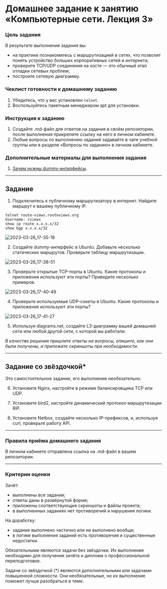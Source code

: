 # Домашнее задание к занятию «Компьютерные сети. Лекция 3»

### Цель задания

В результате выполнения задания вы:

* на практике познакомитесь с маршрутизацией в сетях, что позволит понять устройство больших корпоративных сетей и интернета;
* проверите TCP/UDP соединения на хосте — это обычный этап отладки сетевых проблем;
* построите сетевую диаграмму.

### Чеклист готовности к домашнему заданию

1. Убедитесь, что у вас установлен `telnet`.
2. Воспользуйтесь пакетным менеджером apt для установки.


### Инструкция к заданию

1. Создайте .md-файл для ответов на задания в своём репозитории, после выполнения прикрепите ссылку на него в личном кабинете.
2. Любые вопросы по выполнению заданий задавайте в чате учебной группы или в разделе «Вопросы по заданию» в личном кабинете.


### Дополнительные материалы для выполнения задания

1. [Зачем нужны dummy-интерфейсы](https://tldp.org/LDP/nag/node72.html).

------

## Задание

1. Подключитесь к публичному маршрутизатору в интернет. Найдите маршрут к вашему публичному IP.

 ```
telnet route-views.routeviews.org
Username: rviews
show ip route x.x.x.x/32
show bgp x.x.x.x/32
```

![2023-03-26_17-35-18](https://user-images.githubusercontent.com/123774335/227782962-3eafd0c2-2181-4149-8952-e223f44ad944.png)


2. Создайте dummy-интерфейс в Ubuntu. Добавьте несколько статических маршрутов. Проверьте таблицу маршрутизации.


![2023-03-26_17-38-51](https://user-images.githubusercontent.com/123774335/227783216-2ac5f3e7-634c-4a21-872a-fe5497f61528.png)

3. Проверьте открытые TCP-порты в Ubuntu. Какие протоколы и приложения используют эти порты? Приведите несколько примеров.

![2023-03-26_17-40-49](https://user-images.githubusercontent.com/123774335/227783336-6ceacd0c-a43c-4ba8-9bd5-82d08e0aeb4f.png)


4. Проверьте используемые UDP-сокеты в Ubuntu. Какие протоколы и приложения используют эти порты?

![2023-03-26_17-41-27](https://user-images.githubusercontent.com/123774335/227783388-811a299f-688f-43c4-b691-33e661863767.png)


5. Используя diagrams.net, создайте L3-диаграмму вашей домашней сети или любой другой сети, с которой вы работали. 

*В качестве решения пришлите ответы на вопросы, опишите, как они были получены, и приложите скриншоты при необходимости.*

 ---
 
## Задание со звёздочкой* 

Это самостоятельное задание, его выполнение необязательно.

6. Установите Nginx, настройте в режиме балансировщика TCP или UDP.

7. Установите bird2, настройте динамический протокол маршрутизации RIP.

8. Установите Netbox, создайте несколько IP-префиксов, и, используя curl, проверьте работу API.

----

### Правила приёма домашнего задания

В личном кабинете отправлена ссылка на .md-файл в вашем репозитории.

-----

### Критерии оценки

Зачёт:

* выполнены все задания;
* ответы даны в развёрнутой форме;
* приложены соответствующие скриншоты и файлы проекта;
* в выполненных заданиях нет противоречий и нарушения логики.

На доработку:

* задание выполнено частично или не выполнено вообще;
* в логике выполнения заданий есть противоречия и существенные недостатки.  
 
Обязательными являются задачи без звёздочки. Их выполнение необходимо для получения зачёта и диплома о профессиональной переподготовке.

Задачи со звёздочкой (*) являются дополнительными или задачами повышенной сложности. Они необязательные, но их выполнение поможет лучше разобраться в теме.

